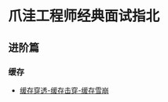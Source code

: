 # 爪洼工程师经典面试指北 #
## 进阶篇
### 缓存 ###
 
- [缓存穿透-缓存击穿-缓存雪崩](https://github.com/zengzhiwei12138/interview/blob/master/doc/cache/缓存穿透-缓存击穿-缓存雪崩.md)

